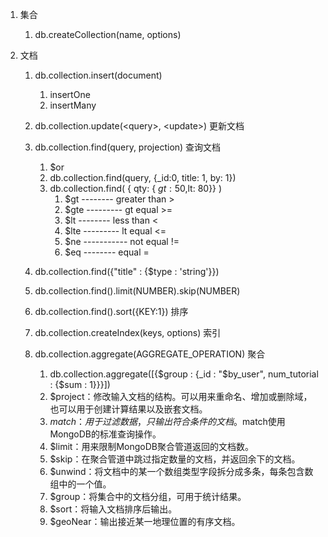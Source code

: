 1.  集合
	1.  db.createCollection(name, options)

2.  文档
	1.  db.collection.insert(document)
		1.  insertOne
		2.  insertMany

	2. db.collection.update(\<query>, \<update>) 更新文档
	3. db.collection.find(query, projection) 查询文档
		1.  $or
		2.  db.collection.find(query, {_id:0, title: 1, by: 1})
		3.  db.collection.find( { qty: { $gt: 50 ,$lt: 80}} )
			1.  $gt -------- greater than >
			2.  $gte --------- gt equal >=
			3.  $lt -------- less than <
			4.  $lte --------- lt equal <=
			5.  $ne ----------- not equal !=
			6.  $eq -------- equal =
	
	4.  db.collection.find({"title" : {$type : 'string'}})
	5.  db.collection.find().limit(NUMBER).skip(NUMBER)
	6.  db.collection.find().sort({KEY:1}) 排序
	7.  db.collection.createIndex(keys, options) 索引
	8.  db.collection.aggregate(AGGREGATE_OPERATION) 聚合
		1.  db.collection.aggregate([{$group : {_id : "$by_user", num_tutorial : {$sum : 1}}}])
		2.  $project：修改输入文档的结构。可以用来重命名、增加或删除域，也可以用于创建计算结果以及嵌套文档。
		3.  $match：用于过滤数据，只输出符合条件的文档。$match使用MongoDB的标准查询操作。
		4.  $limit：用来限制MongoDB聚合管道返回的文档数。
		5.  $skip：在聚合管道中跳过指定数量的文档，并返回余下的文档。
		6.  $unwind：将文档中的某一个数组类型字段拆分成多条，每条包含数组中的一个值。
		7.  $group：将集合中的文档分组，可用于统计结果。
		8.  $sort：将输入文档排序后输出。
		9.  $geoNear：输出接近某一地理位置的有序文档。
